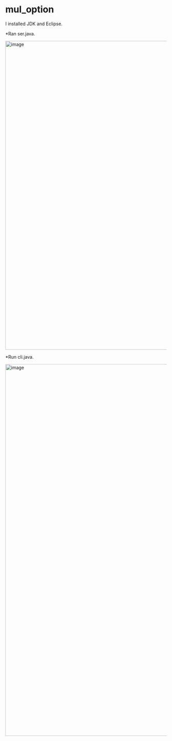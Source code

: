 # mul_option
I installed JDK and Eclipse. 

*Ran ser.java.

<img width="960" alt="image" src="https://user-images.githubusercontent.com/51940857/65562867-dc9b8e00-df15-11e9-8a06-7c65a4264832.png">

*Run cli.java.

<img width="1156" alt="image" src="https://user-images.githubusercontent.com/51940857/65562965-1a001b80-df16-11e9-995b-9f9078511c83.png">

